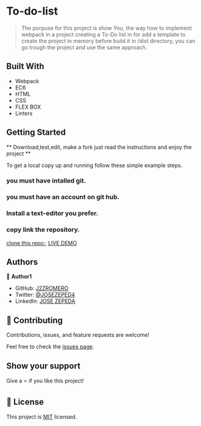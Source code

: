 # To-do-list


> The porpuse for this project is show You, the way how to implement webpack in a project creating a To-Do list in for add a template to create the project in memory before build it in /dist directory, you can go trough the project and use the same approach.

## Built With

- Webpack
- EC6
- HTML
- CSS
- FLEX BOX
- Linters


## Getting Started

** Download,test,edit, make a fork  just read the instructions and enjoy the project **



To get a local copy up and running follow these simple example steps.

### you must have intalled git.

### you must have an account on git hub.

### Install a text-editor you prefer.

### copy link the repository.

[clone this repo:](https://github.com/J2ZROMERO/To-do-list.git);
[LIVE DEMO](https://j2zromero.github.io/To-do-list/dist/)

## Authors

👤 **Author1**

- GitHub: [J2ZROMERO](https://github.com/J2ZROMERO)
- Twitter: [@JOSEZEPED4](https://twitter.com/JOSEZEPED4)
- LinkedIn: [JOSE ZEPEDA](https://www.linkedin.com/in/jose-zepeda-733ab91ab/)


## 🤝 Contributing

Contributions, issues, and feature requests are welcome!

Feel free to check the [issues page](../../issues/).

## Show your support

Give a ⭐️ if you like this project!



## 📝 License

This project is [MIT](./LICENSE) licensed.
